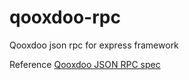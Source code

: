 # qooxdoo-rpc
Qooxdoo json rpc for express framework


Reference
[Qooxdoo JSON RPC spec](http://qooxdoo.org/docs/general/rpc/jsonrpc_server_specs)
